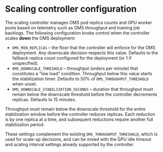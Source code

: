 # Scaling controller configuration

The scaling controller manages OMS pod replica counts and GPU worker pools based
on telemetry such as OMS throughput and training job backlogs. The following
configuration knobs control when the controller scales **down** the OMS
deployment:

- `OMS_MIN_REPLICAS` – the floor that the controller will enforce for the OMS
  deployment. Any downscale decision respects this value. Defaults to the
  fallback replica count configured for the deployment (or 1 if unspecified).
- `OMS_DOWNSCALE_THRESHOLD` – throughput (orders per minute) that constitutes a
  "low load" condition. Throughput below this value starts the stabilization
  timer. Defaults to 50% of `OMS_THROUGHPUT_THRESHOLD` when unset.
- `OMS_DOWNSCALE_STABILIZATION_SECONDS` – duration that throughput must remain
  below the downscale threshold before the controller decrements replicas.
  Defaults to 15 minutes.

Throughput must remain below the downscale threshold for the entire stabilization
window before the controller reduces replicas. Each reduction is by one replica
at a time, and subsequent reductions require another full stabilization period.

These settings complement the existing `OMS_THROUGHPUT_THRESHOLD`, which is used
for scale-up decisions, and can be mixed with the GPU idle timeout and scaling
interval settings already supported by the controller.
